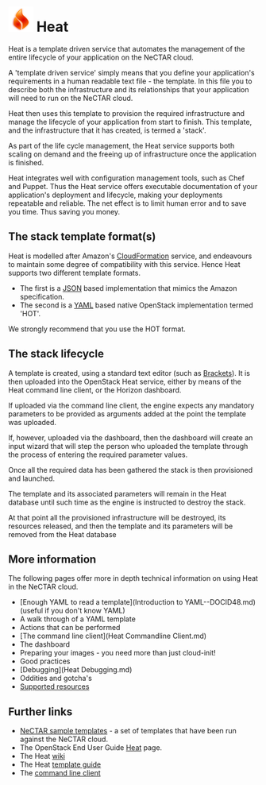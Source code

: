 # ![`flame logo`](images/glossy_flame.png) Heat

Heat is a template driven service that automates the management of the entire
lifecycle of your application on the NeCTAR cloud.

A 'template driven service' simply means that you define your application's
requirements in a human readable text file - the template. In this file you to
describe both the infrastructure and its relationships that your application
will need to run on the NeCTAR cloud.

Heat then uses this template to provision the required infrastructure and
manage the lifecycle of your application from start to finish. This template,
and the infrastructure that it has created, is termed a 'stack'.

As part of the life cycle management, the Heat service supports both scaling on
demand and the freeing up of infrastructure once the application is finished.

Heat integrates well with configuration management tools, such as Chef and
Puppet. Thus the Heat service offers executable documentation of your
application's deployment and lifecycle, making your deployments repeatable and
reliable. The net effect is to limit human error and to save you time. Thus
saving you money.

## The stack template format(s)

Heat is modelled after Amazon's [CloudFormation](http://docs.aws.amazon.com/AWSCloudFormation/latest/APIReference/Welcome.html)
service, and endeavours to maintain some degree of compatibility with this
service. Hence Heat supports two different template formats.

* The first is a [JSON](http://www.json.org/) based implementation that
  mimics the Amazon specification.
* The second is a [YAML](http://www.yaml.org/) based native OpenStack
  implementation termed 'HOT'.

We strongly recommend that you use the HOT format.

## The stack lifecycle

A template is created, using a standard text editor (such as [Brackets](http://brackets.io/)).
It is then uploaded into the OpenStack Heat service, either by means of the
Heat command line client, or the Horizon dashboard.

If uploaded via the command line client, the engine expects any mandatory
parameters to be provided as arguments added at the point the template was
uploaded.

If, however, uploaded via the dashboard, then the dashboard will create an
input wizard that will step the person who uploaded the template through the
process of entering the required parameter values.

Once all the required data has been gathered the stack is then provisioned and
launched.

The template and its associated parameters will remain in the Heat database
until such time as the engine is instructed to destroy the stack.

At that point all the provisioned infrastructure will be destroyed, its
resources released, and then the template and its parameters will be removed
from the Heat database

## More information

The following pages offer more in depth technical information on using Heat in
the NeCTAR cloud.

* [Enough YAML to read a template](Introduction to YAML--DOCID48.md) (useful if you don't know YAML)
* A walk through of a YAML template
* Actions that can be performed
* [The command line client](Heat Commandline Client.md)
* The dashboard
* Preparing your images - you need more than just cloud-init!
* Good practices
* [Debugging](Heat Debugging.md)
* Oddities and gotcha's
* [Supported resources](https://github.com/NeCTAR-RC/heat-templates)

## Further links

* [NeCTAR sample templates](https://github.com/NeCTAR-RC/heat-templates) -
  a set of templates that have been run against the NeCTAR cloud.
* The OpenStack End User Guide [Heat](http://docs.openstack.org/user-guide/dashboard_stacks.html)
  page.
* The Heat [wiki](https://wiki.openstack.org/wiki/Heat)
* The Heat [template guide](http://docs.openstack.org/developer/heat/template_guide/)
* The [command line client](http://docs.openstack.org/user-guide/cli_create_and_manage_stacks.html)
